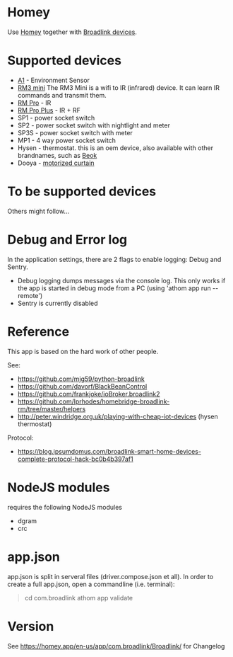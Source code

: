 # Homey

Use [Homey](https://www.athom.com/) together with [Broadlink devices](http://www.ibroadlink.com/).

# Supported devices

* [A1](http://www.ibroadlink.com/a1/) - Environment Sensor
* [RM3 mini](http://www.ibroadlink.com/rmMini3/)
  The RM3 Mini is a wifi to IR (infrared) device. It can learn IR commands and transmit them.
* [RM Pro](http://www.ibroadlink.com/rmPro)  - IR
* [RM Pro Plus](http://www.ibroadlink.com/rmPro+)   - IR + RF
* SP1  - power socket switch
* SP2  - power socket switch with nightlight and meter
* SP3S - power socket switch with meter
* MP1 - 4 way power socket switch
* Hysen - thermostat. this is an oem device, also available with other brandnames,
           such as [Beok](http://www.beok-controls.com/product.asp)
* Dooya - [motorized curtain](http://en.dooya.com/products_3.html)

# To be supported devices

Others might follow...

# Debug and Error log

In the application settings, there are 2 flags to enable logging: Debug and Sentry.
* Debug logging dumps messages via the console log. This only works if the app is
  started in debug mode from a PC (using 'athom app run --remote')
* Sentry is currently disabled

# Reference

This app is based on the hard work of other people.

See:
* <https://github.com/mjg59/python-broadlink>
* <https://github.com/davorf/BlackBeanControl>
* <https://github.com/frankjoke/ioBroker.broadlink2>
* <https://github.com/lprhodes/homebridge-broadlink-rm/tree/master/helpers>
* <http://peter.windridge.org.uk/playing-with-cheap-iot-devices>  (hysen thermostat)

Protocol:
* <https://blog.ipsumdomus.com/broadlink-smart-home-devices-complete-protocol-hack-bc0b4b397af1>

# NodeJS modules

requires the following NodeJS modules
* dgram
* crc

# app.json

app.json is split in serveral files (driver.compose.json et all).
In order to create a full app.json, open a commandline (i.e. terminal):

 > cd com.broadlink
 > athom app validate

# Version

See <https://homey.app/en-us/app/com.broadlink/Broadlink/> for Changelog
